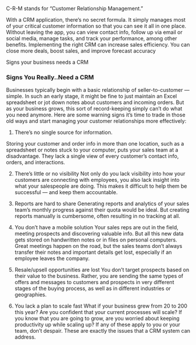 C-R-M stands for “Customer Relationship Management.”

With a CRM application, there’s no secret formula. It simply manages most of your critical customer
information so that you can see it all in one place. Without leaving the app, you can view contact info, follow
up via email or social media, manage tasks, and track your performance, among other benefits. Implementing
the right CRM can increase sales efficiency. You can close more deals, boost sales, and improve forecast accuracy


 Signs your business needs a CRM
 
### Signs You Really..Need a CRM

Businesses typically begin with a basic relationship of seller-to-customer — simple.
In such an early stage, it might be fine to just maintain an Excel spreadsheet or jot down notes about customers and incoming
orders. But as your business grows, this sort of record-keeping simply can’t do what you need anymore. Here are some warning signs
it’s time to trade in those old ways and start managing your customer relationships more effectively:

1. There’s no single source for information.

Storing your customer and order info in more than one location, such as a spreadsheet or notes stuck to your computer, puts your sales team at a disadvantage. They lack a single view of every customer’s contact info, orders, and interactions. 

2. There’s little or no visibility
Not only do you lack visibility into how your customers are connecting with employees, you also lack insight into what your salespeople are doing. This makes it difficult to help them be successful — and keep them accountable.

3. Reports are hard to share
Generating reports and analytics of your sales team’s monthly progress against their quota would be ideal. But creating reports manually is cumbersome, often resulting in no tracking at all.

4. You don’t have a mobile solution
Your sales reps are out in the field, meeting prospects and discovering valuable info. But all this new data gets stored on handwritten notes or in files on personal computers. Great meetings happen on the road, but the sales teams don’t always transfer their notes and important details get lost, especially if an employee leaves the company.

5. Resale/upsell opportunities are lost
You don’t target prospects based on their value to the business. Rather, you are sending the same types of offers and messages to customers and prospects in very different stages of the buying process, as well as in different industries or geographies.

6. You lack a plan to scale fast
What if your business grew from 20 to 200 this year? Are you confident that your current processes will scale? If you know that you are going to grow, are you worried about keeping productivity up while scaling up? If any of these apply to you or your team, don’t despair. These are exactly the issues that a CRM system can address. 
